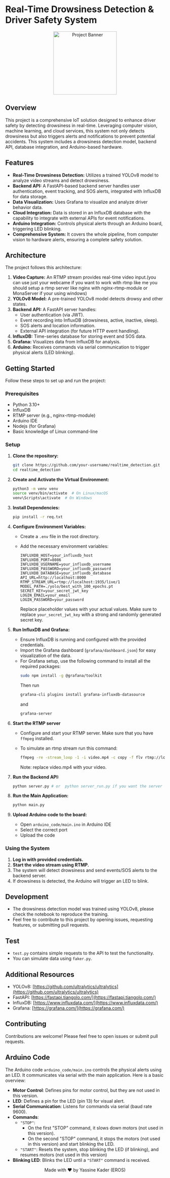 # Real-Time Drowsiness Detection & Driver Safety System

<p align="center">
  <img src="https://avatars.githubusercontent.com/u/80207770" alt="Project Banner" width="200">
</p>

## Overview

This project is a comprehensive IoT solution designed to enhance driver safety by detecting drowsiness in real-time. Leveraging computer vision, machine learning, and cloud services, this system not only detects drowsiness but also triggers alerts and notifications to prevent potential accidents. This system includes a drowsiness detection model, backend API, database integration, and Arduino-based hardware.

## Features

-   **Real-Time Drowsiness Detection:** Utilizes a trained YOLOv8 model to analyze video streams and detect drowsiness.
-   **Backend API:** A FastAPI-based backend server handles user authentication, event tracking, and SOS alerts, integrated with InfluxDB for data storage.
-   **Data Visualization:** Uses Grafana to visualize and analyze driver behavior data.
-   **Cloud Integration:** Data is stored in an InfluxDB database with the capability to integrate with external APIs for event notifications.
-   **Arduino Integration:** Controls physical alerts through an Arduino board, triggering LED blinking.
-   **Comprehensive System:** It covers the whole pipeline, from computer vision to hardware alerts, ensuring a complete safety solution.

## Architecture

The project follows this architecture:

1.  **Video Capture:** An RTMP stream provides real-time video input.(you can use just your webcame if you want to work with rtmp like me you should setup a rtmp server like nginx with nginx-rtmp-module or MonaServer if your using windows)
2.  **YOLOv8 Model:** A pre-trained YOLOv8 model detects drowsy and other states.
3.  **Backend API:** A FastAPI server handles:
    -   User authentication (via JWT).
    -   Event recording into InfluxDB (drowsiness, active, inactive, sleep).
    -   SOS alerts and location information.
    -   External API integration (for future HTTP event handling).
4.  **InfluxDB:** Time-series database for storing event and SOS data.
5.  **Grafana:** Visualizes data from InfluxDB for analysis.
6.  **Arduino:** Receives commands via serial communication to trigger physical alerts (LED blinking).

## Getting Started

Follow these steps to set up and run the project:

### Prerequisites

-   Python 3.10+
-   InfluxDB
-   RTMP server (e.g., nginx-rtmp-module)
-   Arduino IDE
-   Nodejs (for Grafana)
-   Basic knowledge of Linux command-line

### Setup

1.  **Clone the repository:**

    ```bash
    git clone https://github.com/your-username/realtime_detection.git
    cd realtime_detection
    ```

2.  **Create and Activate the Virtual Environment:**

    ```bash
    python3 -m venv venv
    source venv/bin/activate  # On Linux/macOS
    venv\Scripts\activate  # On Windows
    ```

3.  **Install Dependencies:**

    ```bash
    pip install -r req.txt
    ```

4.  **Configure Environment Variables:**

    -   Create a `.env` file in the root directory.
    -   Add the necessary environment variables:

        ```env
        INFLUXDB_HOST=your_influxdb_host
        INFLUXDB_PORT=8086
        INFLUXDB_USERNAME=your_influxdb_username
        INFLUXDB_PASSWORD=your_influxdb_password
        INFLUXDB_DATABASE=your_influxdb_database
        API_URL=http://localhost:8000
        RTMP_STREAM_URL=rtmp://localhost:1935/live/1
        MODEL_PATH=./yolo/best_with_100_epochs.pt
        SECRET_KEY=your_secret_jwt_key
        LOGIN_EMAIL=your_email
        LOGIN_PASSWORD=your_password
        ```
        
        Replace placeholder values with your actual values.
        Make sure to replace `your_secret_jwt_key` with a strong and randomly generated secret key.

5.  **Run InfluxDB and Grafana:**

    -   Ensure InfluxDB is running and configured with the provided credentials.
    -   Import the Grafana dashboard (`grafana/dashboard.json`) for easy visualization of the data.
    -   For Grafana setup, use the following command to install all the required packages:
        ```bash
        sudo npm install -g @grafana/toolkit
        ```
        Then run
        ```bash
        grafana-cli plugins install grafana-influxdb-datasource
        ```
        and
        ```bash
        grafana-server
        ```

6.  **Start the RTMP server**

    -   Configure and start your RTMP server. Make sure that you have `ffmpeg` installed.
    -   To simulate an rtmp stream run this command:

        ```bash
        ffmpeg -re -stream_loop -1 -i video.mp4 -c copy -f flv rtmp://localhost:1935/live/1
        ```

        Note: replace video.mp4 with your video.
7.  **Run the Backend API:**

    ```bash
    python server.py # or  python server_run.py if you want the server to run on a different port
    ```

8.  **Run the Main Application:**

    ```bash
    python main.py
    ```

9.  **Upload Arduino code to the board:**

    - Open `arduino_code/main.ino` in Arduino IDE
    - Select the correct port
    - Upload the code

### Using the System

1.  **Log in with provided credentials.**
2.  **Start the video stream using RTMP.**
3.  The system will detect drowsiness and send events/SOS alerts to the backend server.
4.  If drowsiness is detected, the Arduino will trigger an LED to blink.

## Development

-   The drowsiness detection model was trained using YOLOv8, please check the notebook to reproduce the training.
-   Feel free to contribute to this project by opening issues, requesting features, or submitting pull requests.

## Test

-   `test.py` contains simple requests to the API to test the functionality.
-   You can simulate data using `faker.py`.

## Additional Resources

-   YOLOv8: [https://github.com/ultralytics/ultralytics](https://github.com/ultralytics/ultralytics)
-   FastAPI: [https://fastapi.tiangolo.com/](https://fastapi.tiangolo.com/)
-   InfluxDB: [https://www.influxdata.com/](https://www.influxdata.com/)
-   Grafana: [https://grafana.com/](https://grafana.com/)

## Contributing

Contributions are welcome! Please feel free to open issues or submit pull requests.

## Arduino Code

The Arduino code `arduino_code/main.ino` controls the physical alerts using an LED. It communicates via serial with the main application. Here is a basic overview:

-   **Motor Control**: Defines pins for motor control, but they are not used in this version.
-   **LED**: Defines a pin for the LED (pin 13) for visual alert.
-   **Serial Communication**: Listens for commands via serial (baud rate 9600).
-   **Commands**:
    -  `"STOP"`:
       - On the first "STOP" command, it slows down motors (not used in this version).
       - On the second "STOP" command, it stops the motors (not used in this version) and start blinking the LED.
    -   `"START"`: Resets the system, stop blinking the LED (if blinking), and resumes motors (not used in this version)
-   **Blinking LED**: Blinks the LED until a `"START"` command is received.

<p align="center">
  Made with ❤️ by Yassine Kader (EROS)
</p>
